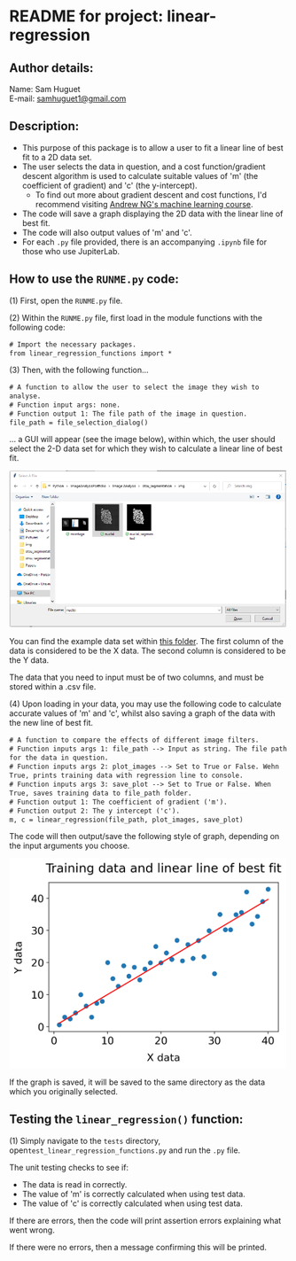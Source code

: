 # README for project: linear-regression

## Author details: 
Name: Sam Huguet  
E-mail: samhuguet1@gmail.com

## Description:   
- This purpose of this package is to allow a user to fit a linear line of best fit to a 2D data set.
- The user selects the data in question, and a cost function/gradient descent algorithm is used to calculate suitable values of 'm' (the coefficient of gradient) and 'c' (the y-intercept). 
  - To find out more about gradient descent and cost functions, I'd recommend visiting [Andrew NG's machine learning course](https://www.coursera.org/learn/machine-learning/home/welcome). 
- The code will save a graph displaying the 2D data with the linear line of best fit. 
- The code will also output values of 'm' and 'c'. 
- For each ```.py``` file provided, there is an accompanying ```.ipynb``` file for those who use JupiterLab.

## How to use the ```RUNME.py``` code: 

(1) First, open the ```RUNME.py``` file. 

(2) Within the ```RUNME.py``` file, first load in the module functions with the following code: 

```
# Import the necessary packages.
from linear_regression_functions import *
```

(3) Then, with the following function...
```
# A function to allow the user to select the image they wish to analyse. 
# Function input args: none. 
# Function output 1: The file path of the image in question. 
file_path = file_selection_dialog()
```
... a GUI will appear (see the image below), within which, the user should select the 2-D data set for which they wish to calculate a linear line of best fit. 

<img src="https://github.com/SamHSoftware/Machine-Learning/blob/main/linear-regression/img/File%20selection.PNG?raw=true" alt="file selection GUI" width="500"/>

You can find the example data set within [this folder](https://github.com/SamHSoftware/Machine-Learning/tree/main/linear-regression/data). The first column of the data is considered to be the X data. The second column is considered to be the Y data. 

The data that you need to input must be of two columns, and must be stored within a .csv file.

(4) Upon loading in your data, you may use the following code to calculate accurate values of 'm' and 'c', whilst also saving a graph of the data with the new line of best fit. 
```
# A function to compare the effects of different image filters.
# Function inputs args 1: file_path --> Input as string. The file path for the data in question.
# Function inputs args 2: plot_images --> Set to True or False. Wehn True, prints training data with regression line to console.
# Function inputs args 3: save_plot --> Set to True or False. When True, saves training data to file_path folder.
# Function output 1: The coefficient of gradient ('m'). 
# Function output 2: The y intercept ('c'). 
m, c = linear_regression(file_path, plot_images, save_plot)
```

The code will then output/save the following style of graph, depending on the input arguments you choose. 

<img src="https://github.com/SamHSoftware/Machine-Learning/blob/main/linear-regression/img/output_graph.png?raw=true" alt="montage of filter effects" width="500"/>

If the graph is saved, it will be saved to the same directory as the data which you originally selected. 

## Testing the ```linear_regression()``` function: 

(1) Simply navigate to the ```tests``` directory, open```test_linear_regression_functions.py``` and run the ```.py``` file.

The unit testing checks to see if: 
- The data is read in correctly. 
- The value of 'm' is correctly calculated when using test data. 
- The value of 'c' is correctly calculated when using test data. 

If there are errors, then the code will print assertion errors explaining what went wrong.  

If there were no errors, then a message confirming this will be printed. 
